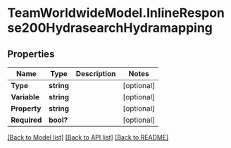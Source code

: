 # TeamWorldwideModel.InlineResponse200HydrasearchHydramapping
## Properties

Name | Type | Description | Notes
------------ | ------------- | ------------- | -------------
**Type** | **string** |  | [optional] 
**Variable** | **string** |  | [optional] 
**Property** | **string** |  | [optional] 
**Required** | **bool?** |  | [optional] 

[[Back to Model list]](../README.md#documentation-for-models) [[Back to API list]](../README.md#documentation-for-api-endpoints) [[Back to README]](../README.md)

